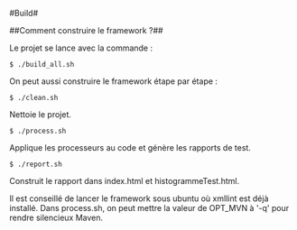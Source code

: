 #Build#

##Comment construire le framework ?##

Le projet se lance avec la commande :

    $ ./build_all.sh

On peut aussi construire le framework étape par étape :

    $ ./clean.sh

Nettoie le projet.

    $ ./process.sh

Applique les processeurs au code et génère les rapports de test.

    $ ./report.sh

Construit le rapport dans index.html et histogrammeTest.html.

Il est conseillé de lancer le framework sous ubuntu où xmllint est déjà installé.
Dans process.sh, on peut mettre la valeur de OPT_MVN à '-q' pour rendre silencieux Maven.
